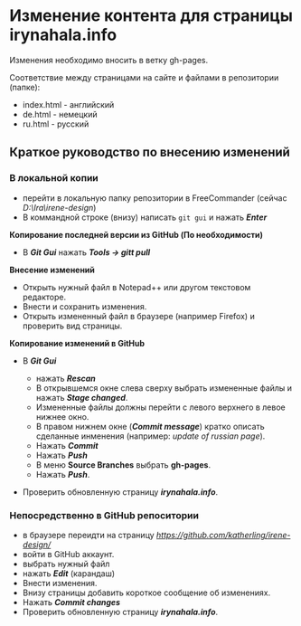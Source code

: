 # Изменение контента для страницы irynahala.info

Изменения необходимо вносить в ветку gh-pages.

Соответствие между страницами на сайте и файлами в репозитории (папке):

 - index.html - английский
 - de.html - немецкий
 - ru.html - русский

## Краткое руководство по внесению изменений

### В локальной копии

- перейти в локальную папку репозитории в FreeCommander (сейчас *D:\Ira\irene-design*)
- В коммандной строке (внизу) написать `git gui` и нажать ***Enter***

**Копирование последней версии из GitHub (По необходимости)**

- В ***Git Gui*** нажать ***Tools -> gitt pull***

**Внесение изменений**

- Открыть нужный файл в Notepad++ или другом текстовом редакторе.
- Внести и сохранить изменения.
- Открыть измененный файл в браузере (например Firefox) и проверить вид страницы.

**Копирование изменений в GitHub**

- В ***Git Gui*** 
	- нажать ***Rescan***
	- В открывшемся окне слева сверху выбрать измененные файлы и нажать ***Stage changed***.
	- Измененные файлы должны перейти с левого верхнего в левое нижнее окно.
	- В правом нижнем окне (***Commit message***) кратко описать сделанные инменения (например: *update of russian page*).
	- Нажать ***Commit***
	- Нажать ***Push***
	- В меню **Source Branches** выбрать **gh-pages**.
	- Нажать ***Push***.

- Проверить обновленную страницу ***irynahala.info***.

### Непосредственно в GitHub репоситории

- в браузере переидти на страницу *https://github.com/katherling/irene-design/*
- войти в GitHub аккаунт.
- выбрать нужный файл
- нажать ***Edit*** (карандаш)
- Внести изменения.
- Внизу страницы добавить короткое сообщение об изменениях.
- Нажать ***Commit changes***
- Проверить обновленную страницу ***irynahala.info***.